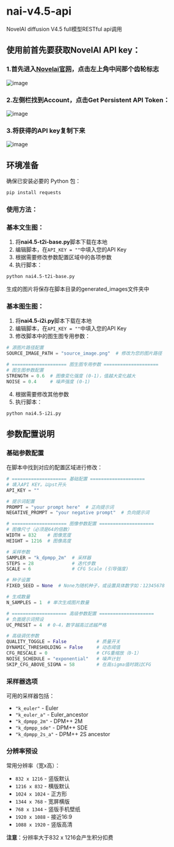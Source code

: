 # nai-v4.5-api
NovelAI diffusion V4.5 full模型RESTful api调用

## 使用前首先要获取NovelAI API key：
### 1.首先进入[Novelai官网](https://novelai.net/stories)，点击左上角中间那个齿轮标志
![image](https://github.com/user-attachments/assets/7593250e-977b-4c29-b9f2-5c2a2211edd0)
### 2.左侧栏找到Account，点击Get Persistent API Token：
![image](https://github.com/user-attachments/assets/616d75e0-e769-4214-ab09-7e723997257c)
### 3.将获得的API key复制下来
![image](https://github.com/user-attachments/assets/84e4670c-f682-48fe-a190-7124da80de71)

## 环境准备
确保已安装必要的 Python 包：
```bash
pip install requests
```

### 使用方法：

### 基本文生图：
1. 将**nai4.5-t2i-base.py**脚本下载在本地
2. 编辑脚本，在`API_KEY = ""`中填入您的API Key
3. 根据需要修改参数配置区域中的各项参数
4. 执行脚本：

```bash
python nai4.5-t2i-base.py
```
生成的图片将保存在脚本目录的generated_images文件夹中

### 基本图生图：
1. 将**nai4.5-i2i.py**脚本下载在本地
2. 编辑脚本，在`API_KEY = ""`中填入您的API Key
3. 修改脚本中的图生图专用参数：

```python
# 源图片路径配置
SOURCE_IMAGE_PATH = "source_image.png"  # 修改为您的图片路径

# ==================== 图生图专用参数 ====================
# 图生图参数配置
STRENGTH = 0.6  # 图像变化强度 (0-1)，值越大变化越大
NOISE = 0.4     # 噪声强度 (0-1)
```

4. 根据需要修改其他参数
5. 执行脚本：

```bash
python nai4.5-i2i.py
```

## 参数配置说明

### 基础参数配置
在脚本中找到对应的配置区域进行修改：

```python
# ==================== 基础配置 ====================
# 填入API KEY。以pst开头
API_KEY = ""

# 提示词配置
PROMPT = "your prompt here"  # 正向提示词
NEGATIVE_PROMPT = "your negative prompt"  # 负向提示词

# ==================== 图像参数配置 ====================
# 图像尺寸（必须是64的倍数）
WIDTH = 832    # 图像宽度
HEIGHT = 1216  # 图像高度

# 采样参数
SAMPLER = "k_dpmpp_2m"  # 采样器
STEPS = 28              # 迭代步数
SCALE = 6               # CFG Scale (引导强度)

# 种子设置
FIXED_SEED = None  # None为随机种子，或设置具体数字如：12345678

# 生成数量
N_SAMPLES = 1  # 单次生成图片数量

# ==================== 高级参数配置 ====================
# 负面提示词预设
UC_PRESET = 4  # 0-4，数字越高过滤越严格

# 高级调优参数
QUALITY_TOGGLE = False           # 质量开关
DYNAMIC_THRESHOLDING = False     # 动态阈值
CFG_RESCALE = 0                  # CFG重缩放（0-1）
NOISE_SCHEDULE = "exponential"   # 噪声计划
SKIP_CFG_ABOVE_SIGMA = 58        # 在高sigma值时跳过CFG
```

### 采样器选项
可用的采样器包括：
- `"k_euler"` - Euler
- `"k_euler_a"` - Euler_ancestor
- `"k_dpmpp_2m"` - DPM++ 2M
- `"k_dpmpp_sde"` - DPM++ SDE
- `"k_dpmpp_2s_a"` - DPM++ 2S ancestor


### 分辨率预设
常用分辨率（宽x高）：
- `832 x 1216` - 竖版默认
- `1216 x 832` - 横版默认
- `1024 x 1024` - 正方形
- `1344 x 768` - 宽屏横版
- `768 x 1344` - 竖版手机壁纸
- `1920 x 1088` - 接近16:9
- `1088 x 1920` - 竖版高清

**注意**：分辨率大于832 x 1216会产生积分扣费
